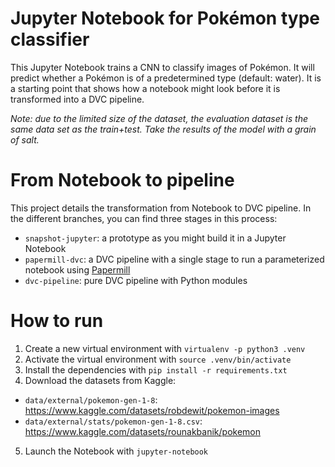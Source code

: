 # Jupyter Notebook for Pokémon type classifier 

This Jupyter Notebook trains a CNN to classify images of Pokémon. It will
predict whether a Pokémon is of a predetermined type (default: water). It is a
starting point that shows how a notebook might look before it is transformed
into a DVC pipeline.

_Note: due to the limited size of the dataset, the evaluation dataset is the
same data set as the train+test. Take the results of the model with a grain of
salt._

# From Notebook to pipeline

This project details the transformation from Notebook to DVC pipeline. In the
different branches, you can find three stages in this process:

- `snapshot-jupyter`: a prototype as you might build it in a Jupyter Notebook
- `papermill-dvc`: a DVC pipeline with a single stage to run a parameterized
  notebook using [Papermill](https://papermill.readthedocs.io/)
- `dvc-pipeline`: pure DVC pipeline with Python modules

# How to run
1. Create a new virtual environment with `virtualenv -p python3 .venv`
2. Activate the virtual environment with `source .venv/bin/activate`
3. Install the dependencies with `pip install -r requirements.txt`
4. Download the datasets from Kaggle:
  - `data/external/pokemon-gen-1-8`:
    https://www.kaggle.com/datasets/robdewit/pokemon-images
  - `data/external/stats/pokemon-gen-1-8.csv`:
    https://www.kaggle.com/datasets/rounakbanik/pokemon
5. Launch the Notebook with `jupyter-notebook`

